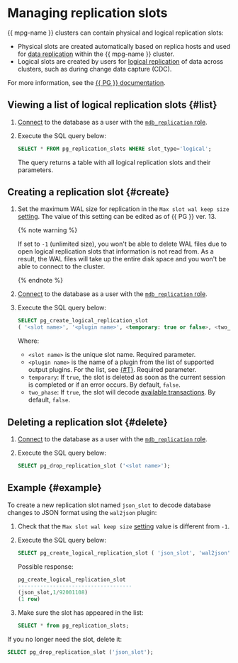 # Managing replication slots

{{ mpg-name }} clusters can contain physical and logical replication slots:

* Physical slots are created automatically based on replica hosts and used for [data replication](../concepts/replication.md) within the {{ mpg-name }} cluster.
* Logical slots are created by users for [logical replication](../concepts/replication.md#logical-decoding) of data across clusters, such as during change data capture (CDC).

For more information, see the [{{ PG }} documentation](https://www.postgresql.org/docs/current/logicaldecoding.html).

## Viewing a list of logical replication slots {#list}

1. [Connect](connect.md) to the database as a user with the [`mdb_replication` role](../concepts/roles.md#mdb-replication).
1. Execute the SQL query below:

   ```sql
   SELECT * FROM pg_replication_slots WHERE slot_type='logical';
   ```

   The query returns a table with all logical replication slots and their parameters.

## Creating a replication slot {#create}

1. Set the maximum WAL size for replication in the `Max slot wal keep size` [setting](../concepts/settings-list.md#setting-max-slot-wal-keep-size). The value of this setting can be edited as of {{ PG }} ver. 13.

   {% note warning %}

   If set to `-1` (unlimited size), you won't be able to delete WAL files due to open logical replication slots that information is not read from. As a result, the WAL files will take up the entire disk space and you won't be able to connect to the cluster.

   {% endnote %}

1. [Connect](connect.md) to the database as a user with the [`mdb_replication` role](../concepts/roles.md#mdb-replication).
1. Execute the SQL query below:

   ```sql
   SELECT pg_create_logical_replication_slot
   ( '<slot name>', '<plugin name>', <temporary: true or false>, <two_phase: true or false> )
   ```

   Where:

   * `<slot name>` is the unique slot name. Required parameter.
   * `<plugin name>` is the name of a plugin from the list of supported output plugins. For the list, see [{#T}](../concepts/replication.md#logical-decoding). Required parameter.
   * `temporary`: If `true`, the slot is deleted as soon as the current session is completed or if an error occurs. By default, `false`.
   * `two_phase`: If `true`, the slot will decode [available transactions](https://www.postgresql.org/docs/current/sql-prepare-transaction.html). By default, `false`.

## Deleting a replication slot {#delete}

1. [Connect](connect.md) to the database as a user with the [`mdb_replication` role](../concepts/roles.md#mdb-replication).
1. Execute the SQL query below:

   ```sql
   SELECT pg_drop_replication_slot ('<slot name>');
   ```

## Example {#example}

To create a new replication slot named `json_slot` to decode database changes to JSON format using the `wal2json` plugin:

1. Check that the `Max slot wal keep size` [setting](../concepts/settings-list.md#setting-max-slot-wal-keep-size) value is different from `-1`.
1. Execute the SQL query below:

   ```sql
   SELECT pg_create_logical_replication_slot ( 'json_slot', 'wal2json', false, false );
   ```

   Possible response:

   ```sql
   pg_create_logical_replication_slot
   ------------------------------------
   (json_slot,1/92001108)
   (1 row)
   ```

1. Make sure the slot has appeared in the list:

   ```sql
   SELECT * from pg_replication_slots;
   ```

If you no longer need the slot, delete it:

```sql
SELECT pg_drop_replication_slot ('json_slot');
```